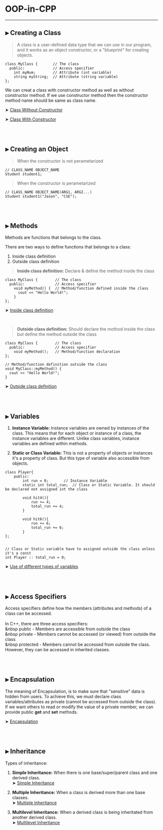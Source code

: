 # OOP-in-CPP
---


## ⫸ Creating a Class
> A class is a user-defined data type that we can use in our program, and it works as an object constructor, or a "blueprint" for creating objects.

```
class MyClass {       // The class
  public:             // Access specifier
    int myNum;        // Attribute (int variable)
    string myString;  // Attribute (string variable)
};
```
We can creat a class with constructor method as well as without constructor method.
If we use constructor method then the constructor method name should be same as class name.

➤ [Class Without Constructor](https://github.com/ImtiajEmon/OOP-in-CPP/blob/main/Simple%20Class/class_without_constructor.cpp) 

➤ [Class With Constructor](https://github.com/ImtiajEmon/OOP-in-CPP/blob/main/Simple%20Class/class_with_constructor.cpp)


<br />
<br />


## ⫸ Creating an Object
> When the constructor is not perametarized 
```
// CLASS_NAME OBJECT_NAME
Student student1;
```
> When the constructor is perametarized 
```
// CLASS_NAME OBJECT_NAME(ARG1, ARG2...)
Student student1("Jason", "CSE");
```


<br />
<br />

## ⫸ Methods
Methods are functions that belongs to the class.

There are two ways to define functions that belongs to a class:
  1. Inside class definition
  2. Outside class definition

> ****Inside class definition:**** Declare & define the method inside the class
```
class MyClass {        // The class
  public:              // Access specifier
    void myMethod() {  // Method/function defined inside the class
      cout << "Hello World!";
    }
};
```
➤ [Inside class definition](https://github.com/ImtiajEmon/OOP-in-CPP/blob/main/Methods/inside_class_definition.cpp) 

<br />

> ****Outside class definition:**** Should declare the mothod inside the class but define the method outside the class
```
class MyClass {        // The class
  public:              // Access specifier
    void myMethod();   // Method/function declaration
};

// Method/function definition outside the class
void MyClass::myMethod() {
  cout << "Hello World!";
}
```
➤ [Outside class definition](https://github.com/ImtiajEmon/OOP-in-CPP/blob/main/Methods/outside_class_definition.cpp) 


<br />
<br />


## ⫸ Variables

1) ****Instance Variable:**** Instance variables are owned by instances of the class. This means that for each object or instance of a class, the instance variables are different. Unlike class variables, instance variables are defined within methods.

2) ****Static or Class Variable:**** This is not a property of objects or instances it's a property of class. But this type of variable also accessible from objects.

```
class Player{
    public:
        int run = 0;       // Instance Variable
        static int total_run;  // Class or Static Variable. It should be declared not assigned int the class

        void hit4(){
            run += 4;
            total_run += 4;
        }

        void hit6(){
            run += 6;
            total_run += 6;
        }
};


// Class or Static variable have to assigned outside the class unless it's a const
int Player :: total_run = 0;
```
➤ [Use of different types of variables](https://github.com/ImtiajEmon/OOP-in-CPP/blob/main/Variables/variables.cpp)


<br />
<br />


## ⫸ Access Specifiers
Access specifiers define how the members (attributes and methods) of a class can be accessed.
<br />
<br />
In C++, there are three access specifiers: <br />
&nbsp public - Members are accessible from outside the class <br />
&nbsp private - Members cannot be accessed (or viewed) from outside the class <br />
&nbsp protected - Members cannot be accessed from outside the class. However, they can be accessed in inherited classes. <br />



<br />
<br />


## ⫸ Encapsulation
The meaning of Encapsulation, is to make sure that "sensitive" data is hidden from users. To achieve this, we must declare class variables/attributes as private (cannot be accessed from outside the class). If we want others to read or modify the value of a private member, we can provide public **get** and **set** methods.

➤ [Encapsulation](https://github.com/ImtiajEmon/OOP-in-CPP/blob/main/Encapsulation/encapsulation.cpp)



<br />
<br />


## ⫸ Inheritance
Types of inheritance:

1. ****Simple Inheritance:**** When there is one base/super/parent class and one derived class. <br />
   ➤ [Simple Inheritance](https://github.com/ImtiajEmon/OOP-in-CPP/blob/main/Inheritance/simple_inheritance.cpp)

3. ****Multiple Inheritance:**** When a class is derived more than one base classes. <br />
   ➤ [Multiple Inheritance](https://github.com/ImtiajEmon/OOP-in-CPP/blob/main/Inheritance/multiple_inheritance.cpp)

5. ****Multilevel Inheritance:**** When a derived class is being inheritated from another derived class. <br />
   ➤ [Multilevel Inheritance](https://github.com/ImtiajEmon/OOP-in-CPP/blob/main/Inheritance/multilevel_inheritance.cpp)
